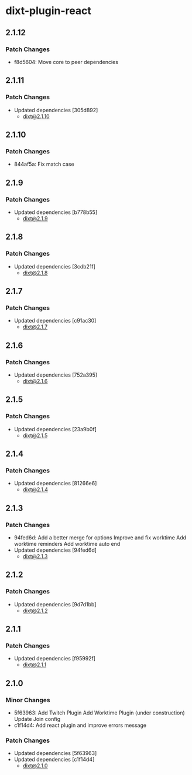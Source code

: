 # dixt-plugin-react

## 2.1.12

### Patch Changes

- f8d5604: Move core to peer dependencies

## 2.1.11

### Patch Changes

- Updated dependencies [305d892]
  - dixt@2.1.10

## 2.1.10

### Patch Changes

- 844af5a: Fix match case

## 2.1.9

### Patch Changes

- Updated dependencies [b778b55]
  - dixt@2.1.9

## 2.1.8

### Patch Changes

- Updated dependencies [3cdb21f]
  - dixt@2.1.8

## 2.1.7

### Patch Changes

- Updated dependencies [c91ac30]
  - dixt@2.1.7

## 2.1.6

### Patch Changes

- Updated dependencies [752a395]
  - dixt@2.1.6

## 2.1.5

### Patch Changes

- Updated dependencies [23a9b0f]
  - dixt@2.1.5

## 2.1.4

### Patch Changes

- Updated dependencies [81266e6]
  - dixt@2.1.4

## 2.1.3

### Patch Changes

- 94fed6d: Add a better merge for options
  Improve and fix worktime
  Add worktime reminders
  Add worktime auto end
- Updated dependencies [94fed6d]
  - dixt@2.1.3

## 2.1.2

### Patch Changes

- Updated dependencies [9d7d1bb]
  - dixt@2.1.2

## 2.1.1

### Patch Changes

- Updated dependencies [f95992f]
  - dixt@2.1.1

## 2.1.0

### Minor Changes

- 5f63963: Add Twitch Plugin
  Add Worktime Plugin (under construction)
  Update Join config
- c1f14d4: Add react plugin and improve errors message

### Patch Changes

- Updated dependencies [5f63963]
- Updated dependencies [c1f14d4]
  - dixt@2.1.0
